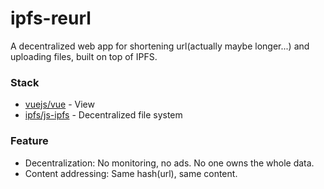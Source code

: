 # ipfs-reurl
A decentralized web app for shortening url(actually maybe longer...) and uploading files, built on top of IPFS.

### Stack

- [vuejs/vue](https://github.com/vuejs/vue) - View
- [ipfs/js-ipfs](https://github.com/ipfs/js-ipfs) - Decentralized file system

### Feature

- Decentralization: No monitoring, no ads. No one owns the whole data.
- Content addressing: Same hash(url), same content.
